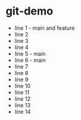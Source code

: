 # git-demo

- line 1 - main and feature
- line 2
- line 3
- line 4
- line 5 - main
- line 6 - main
- line 7
- line 8
- line 9
- line 10
- line 11
- line 12
- line 13
- line 14
